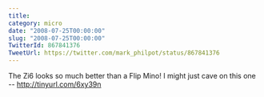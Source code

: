 ```yaml
---
title: 
category: micro
date: "2008-07-25T00:00:00"
slug: "2008-07-25T00:00:00"
TwitterId: 867841376
TweetUrl: https://twitter.com/mark_philpot/status/867841376
---
```


The Zi6 looks so much better than a Flip Mino! I might just cave on this one --
http://tinyurl.com/6xy39n

